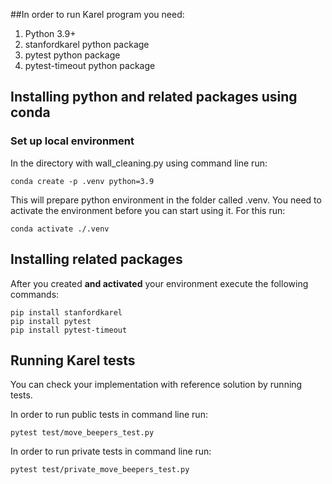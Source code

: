 ##In order to run Karel program you need:

1. Python 3.9+
2. stanfordkarel python package
3. pytest python package
4. pytest-timeout python package

## Installing python and related packages using conda

### Set up local environment

In the directory with wall_cleaning.py using command line run:

```
conda create -p .venv python=3.9

```

This will prepare python environment in the folder called .venv. You need to activate the environment before you can 
start using it. For this run:

```
conda activate ./.venv 
```

## Installing related packages

After you created **and activated** your environment execute the following commands:

```
pip install stanfordkarel
pip install pytest
pip install pytest-timeout
```
## Running Karel tests

You can check your implementation with reference solution by running tests. 

In order to run public tests in command line run:

```
pytest test/move_beepers_test.py
```

In order to run private tests in command line run:
```
pytest test/private_move_beepers_test.py
```